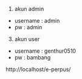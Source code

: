 1. akun admin
- username : admin
- pw : admin

3. akun user
- username : genthur0510
- pw : bambang


http://localhost/e-perpus/

